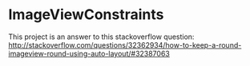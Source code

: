 # ImageViewConstraints

This project is an answer to this stackoverflow question:
http://stackoverflow.com/questions/32362934/how-to-keep-a-round-imageview-round-using-auto-layout/#32387063
